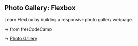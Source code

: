 ## Photo Gallery: Flexbox

Learn Flexbox by building a responsive photo gallery webpage.

&rarr; from [freeCodeCamp]()

&rarr; [Photo Gallery]()